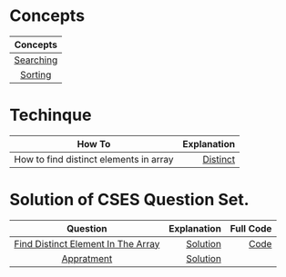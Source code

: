 # Concepts
|Concepts|
|:----:|
|[Searching](/searching_sorting/Searching.md)|
|[Sorting](/searching_sorting/Sorting.md)|

# Techinque
|How To|Explanation|
|:--:|--:|
|How to find distinct elements in array|[Distinct](searching_sorting/solutions/Explanation/distinct.md)|

# Solution of CSES Question Set.

|Question|Explanation|Full Code|
|:-------:|----:|-:|
|[Find Distinct Element In The Array](https://cses.fi/problemset/task/1621)|[Solution](searching_sorting/solutions/Explanation/distinct.md)|[Code](\solutions\Distinct.cpp)|
|[Appratment](https://cses.fi/problemset/task/1084)|[Solution](/solutions/appartment.md)|
